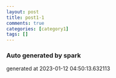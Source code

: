 ```yaml
---
layout: post
title: post1-1
comments: true
categories: [category1]
tags: []
---
```


### Auto generated by spark
generated at 2023-01-12 04:50:13.632113
